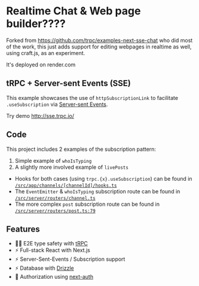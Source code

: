 # Realtime Chat & Web page builder????
Forked from https://github.com/trpc/examples-next-sse-chat who did most of the work, this just adds support for editing webpages in realtime as well, using craft.js, as an experiment.

It's deployed on render.com

## tRPC + Server-sent Events (SSE)

This example showcases the use of `httpSubscriptionLink` to facilitate `.useSubscription` via [Server-sent Events](https://developer.mozilla.org/en-US/docs/Web/API/Server-sent_events/Using_server-sent_events).

Try demo http://sse.trpc.io/

## Code

This project includes 2 examples of the subscription pattern:

1. Simple example of `whoIsTyping`
2. A slightly more involved example of `livePosts`

- Hooks for both cases (using `trpc.{x}.useSubscription`) can be found in [`/src/app/channels/[channelId]/hooks.ts`](examples/next-sse-chat/src/app/channels/[channelId]/hooks.ts)
- The `EventEmitter` & `whoIsTyping` subscription route can be found in [`/src/server/routers/channel.ts`](examples/next-sse-chat/src/server/routers/channel.ts)
- The more complex `post` subscription route can be found in [`/src/server/routers/post.ts:79`](examples/next-sse-chat/src/server/routers/post.ts)

## Features

- 🧙‍♂️ E2E type safety with [tRPC](https://trpc.io)
- ⚡ Full-stack React with Next.js
- ⚡ Server-Sent-Events / Subscription support
- ⚡ Database with [Drizzle](https://orm.drizzle.team/)
- 🔐 Authorization using [next-auth](https://next-auth.js.org/)
